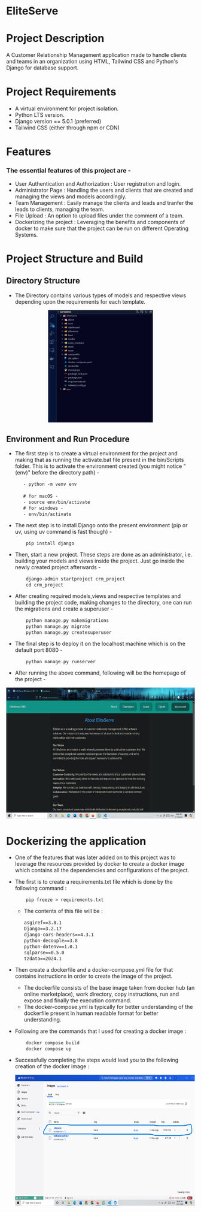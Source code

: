 
# EliteServe

# Project Description

A Customer Relationship Management application made to handle clients and teams in an organization using HTML, Tailwind CSS and Python's Django for database support.

# Project Requirements

- A virtual environment for project isolation.
- Python LTS version.
- Django version == 5.0.1 (preferred)
- Tailwind CSS (either through npm or CDN)

# Features

### The essential features of this project are -
- User Authentication and Authorization : User registration and login.
- Administrator Page : Handling the users and clients that are created and managing the views and models accordingly.
- Team Management : Easily manage the clients and leads and tranfer the leads to clients, managing the team.
- File Upload : An option to upload files under the comment of a team.
- Dockerizing the project : Leveraging the benefits and components of docker to make sure that the project can be run on different Operating Systems. 

# Project Structure and Build

## Directory Structure
- The Directory contains various types of models and respective views depending upon the requirements for each template.
<div align="center">
 <img src="https://github.com/Udit19-pixel/EliteServe/blob/master/Project_Structure.png" alt="Project Structure" width="280" height="300">
</div>

## Environment and Run Procedure
 - The first step is to create a virtual environment for the project and making that as running the activate.bat file present in the bin/Scripts folder. This is to activate the environment created (you might notice "(env)" before the directory path) -

     ```
        - python -m venv env

        # for macOS -
        - source env/bin/activate
        # for windows -
        - env/bin/activate
    ```

- The next step is to install Django onto the present environment (pip or uv, using uv command is fast though) -

    ```
        pip install django
    ```

- Then, start a new project. These steps are done as an administrator, i.e. building your models and views inside the project. Just go inside the newly created project afterwards -

    ```
        django-admin startproject crm_project
        cd crm_project
    ```

- After creating required models,views and respective templates and building the project code, making changes to the directory, one can run the migrations and create a superuser -

    ```
        python manage.py makemigrations
        python manage.py migrate
        python manage.py createsuperuser
    ```

- The final step is to deploy it on the localhost machine which is on the default port 8080 -

    ```
        python manage.py runserver
    ```

- After running the above command, following will be the homepage of the project -
<div align="center">
 <img src="https://github.com/Udit19-pixel/EliteServe/blob/master/Homepage.png" alt="Project homepage" width="600" height="350">
</div>

# Dockerizing the application 
- One of the features that was later added on to this project was to leverage the resources provided by docker to create a docker image which contains all the dependencies and configurations of the project.

- The first is to create a requirements.txt file which is done by the following command :

    ```
        pip freeze > requirements.txt
    ```
    - The contents of this file will be :
        ```
        asgiref==3.8.1
        Django==3.2.17
        django-cors-headers==4.3.1
        python-decouple==3.8
        python-dotenv==1.0.1
        sqlparse==0.5.0
        tzdata==2024.1
        ```
        
- Then create a dockerfile and a docker-compose.yml file for that contains instructions in order to create the image of the project.
    - The dockerfile consists of the base image taken from docker hub (an online marketplace), work directory, copy instructions, run and expose and finally the execution command.
    - The docker-compose.yml is typically for better understanding of the dockerfile present in human readable format for better understanding.

- Following are the commands that I used for creating a docker image :
    ```
        docker compose build
        docker compose up
    ```
- Successfully completing the steps would lead you to the following creation of the docker image :
  <div align="center">
   <img src="https://github.com/Udit19-pixel/EliteServe/blob/master/docker_image.png" alt="Docker image" width="600" height="350">
  </div>
